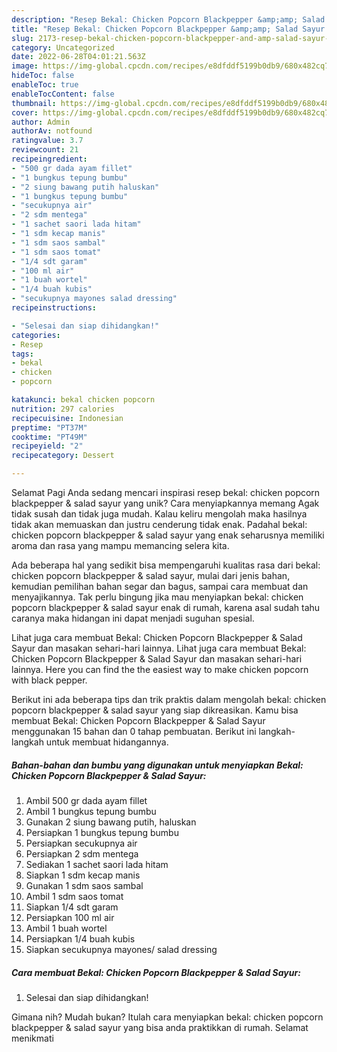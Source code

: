 ```yaml
---
description: "Resep Bekal: Chicken Popcorn Blackpepper &amp;amp; Salad Sayur yang Lezat, Sempurna"
title: "Resep Bekal: Chicken Popcorn Blackpepper &amp;amp; Salad Sayur yang Lezat, Sempurna"
slug: 2173-resep-bekal-chicken-popcorn-blackpepper-and-amp-salad-sayur-yang-lezat-sempurna
category: Uncategorized
date: 2022-06-28T04:01:21.563Z
image: https://img-global.cpcdn.com/recipes/e8dfddf5199b0db9/680x482cq70/bekal-chicken-popcorn-blackpepper-salad-sayur-foto-resep-utama.jpg
hideToc: false
enableToc: true
enableTocContent: false
thumbnail: https://img-global.cpcdn.com/recipes/e8dfddf5199b0db9/680x482cq70/bekal-chicken-popcorn-blackpepper-salad-sayur-foto-resep-utama.jpg
cover: https://img-global.cpcdn.com/recipes/e8dfddf5199b0db9/680x482cq70/bekal-chicken-popcorn-blackpepper-salad-sayur-foto-resep-utama.jpg
author: Admin
authorAv: notfound
ratingvalue: 3.7
reviewcount: 21
recipeingredient:
- "500 gr dada ayam fillet"
- "1 bungkus tepung bumbu"
- "2 siung bawang putih haluskan"
- "1 bungkus tepung bumbu"
- "secukupnya air"
- "2 sdm mentega"
- "1 sachet saori lada hitam"
- "1 sdm kecap manis"
- "1 sdm saos sambal"
- "1 sdm saos tomat"
- "1/4 sdt garam"
- "100 ml air"
- "1 buah wortel"
- "1/4 buah kubis"
- "secukupnya mayones salad dressing"
recipeinstructions:

- "Selesai dan siap dihidangkan!"
categories:
- Resep
tags:
- bekal
- chicken
- popcorn

katakunci: bekal chicken popcorn 
nutrition: 297 calories
recipecuisine: Indonesian
preptime: "PT37M"
cooktime: "PT49M"
recipeyield: "2"
recipecategory: Dessert

---
```



Selamat Pagi Anda sedang mencari inspirasi resep bekal: chicken popcorn blackpepper &amp; salad sayur yang unik? Cara menyiapkannya memang Agak tidak susah dan tidak juga mudah. Kalau keliru mengolah maka hasilnya tidak akan memuaskan dan justru cenderung tidak enak. Padahal bekal: chicken popcorn blackpepper &amp; salad sayur yang enak seharusnya memiliki aroma dan rasa yang mampu memancing selera kita.


Ada beberapa hal yang sedikit bisa mempengaruhi kualitas rasa dari bekal: chicken popcorn blackpepper &amp; salad sayur, mulai dari jenis bahan, kemudian pemilihan bahan segar dan bagus, sampai cara membuat dan menyajikannya. Tak perlu bingung jika mau menyiapkan bekal: chicken popcorn blackpepper &amp; salad sayur enak di rumah, karena asal sudah tahu caranya maka hidangan ini dapat menjadi suguhan spesial.

Lihat juga cara membuat Bekal: Chicken Popcorn Blackpepper &amp; Salad Sayur dan masakan sehari-hari lainnya. Lihat juga cara membuat Bekal: Chicken Popcorn Blackpepper &amp; Salad Sayur dan masakan sehari-hari lainnya. Here you can find the the easiest way to make chicken popcorn with black pepper.


Berikut ini ada beberapa tips dan trik praktis dalam mengolah bekal: chicken popcorn blackpepper &amp; salad sayur yang siap dikreasikan. Kamu bisa membuat Bekal: Chicken Popcorn Blackpepper &amp; Salad Sayur menggunakan 15 bahan dan 0 tahap pembuatan. Berikut ini langkah-langkah untuk membuat hidangannya.

<!--inarticleads1-->

##### Bahan-bahan dan bumbu yang digunakan untuk menyiapkan Bekal: Chicken Popcorn Blackpepper &amp; Salad Sayur:

1. Ambil 500 gr dada ayam fillet
1. Ambil 1 bungkus tepung bumbu
1. Gunakan 2 siung bawang putih, haluskan
1. Persiapkan 1 bungkus tepung bumbu
1. Persiapkan secukupnya air
1. Persiapkan 2 sdm mentega
1. Sediakan 1 sachet saori lada hitam
1. Siapkan 1 sdm kecap manis
1. Gunakan 1 sdm saos sambal
1. Ambil 1 sdm saos tomat
1. Siapkan 1/4 sdt garam
1. Persiapkan 100 ml air
1. Ambil 1 buah wortel
1. Persiapkan 1/4 buah kubis
1. Siapkan secukupnya mayones/ salad dressing




<!--inarticleads2-->

##### Cara membuat Bekal: Chicken Popcorn Blackpepper &amp; Salad Sayur:


1. Selesai dan siap dihidangkan!



Gimana nih? Mudah bukan? Itulah cara menyiapkan bekal: chicken popcorn blackpepper &amp; salad sayur yang bisa anda praktikkan di rumah. Selamat menikmati
